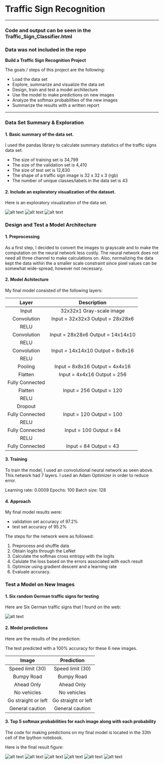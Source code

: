 # **Traffic Sign Recognition** 

---

### Code and output can be seen in the Traffic_Sign_Classifier.html
### Data was not included in the repo


**Build a Traffic Sign Recognition Project**

The goals / steps of this project are the following:
* Load the data set
* Explore, summarize and visualize the data set
* Design, train and test a model architecture
* Use the model to make predictions on new images
* Analyze the softmax probabilities of the new images
* Summarize the results with a written report

[//]: # (Image References)

[image1]: ./examples/visualization.png "Training Data"
[image2]: ./examples/trafficsigns.png "Traffic Signs"
[image3]: ./examples/predictions.png "Predictions"
[image4]: ./examples/valid.png "Validation Data"
[image5]: ./examples/test.png "Test Data"
[image6]: ./examples/predictions2.png "Predictions"
[image7]: ./examples/predictions3.png "Predictions"
[image8]: ./examples/predictions4.png "Predictions"
[image9]: ./examples/predictions5.png "Predictions"
[image10]: ./examples/predictions6.png "Predictions"

---

### Data Set Summary & Exploration

#### 1. Basic summary of the data set.

I used the pandas library to calculate summary statistics of the traffic
signs data set:

* The size of training set is 34,799
* The size of the validation set is 4,410
* The size of test set is 12,630
* The shape of a traffic sign image is 32 x 32 x 3 (rgb)
* The number of unique classes/labels in the data set is 43

#### 2. Include an exploratory visualization of the dataset.

Here is an exploratory visualization of the data set.

![alt text][image1]
![alt text][image4]
![alt text][image5]

### Design and Test a Model Architecture

#### 1. Preprocessing 

As a first step, I decided to convert the images to grayscale and to make the 
computation on the neural network less costly. The neural network does not need all three 
channel to make calculations on. Also, normalizing the data kept the data within
the a smaller scale constraint since pixel values can be somewhat wide-spread, 
however not necessary.


#### 2. Model Achitecture

My final model consisted of the following layers:

| 		Layer			|				Description			 			| 
|:---------------------:|:---------------------------------------------:| 
| Input         		|		32x32x1 Gray-scale image				| 
| Convolution        	|		Input = 32x32x3 Output = 28x28x6		|
| RELU					|												|
| Convolution	      	|		Input = 28x28x6 Output = 14x14x10		|
| RELU          	    |			 									|
| Convolution		    |		Input = 14x14x10 Output = 8x8x16		|
| RELU				    |		 										|
| Pooling				|		Input = 8x8x16 Output = 4x4x16			|
| Flatten				|		Input = 4x4x16 Output = 256				|
| Fully Connected		|												|
| Flatten				|		Input = 256 Output = 120				|
| RELU  				|												|
| Dropout 				|												|
| Fully Connected 		|		Input = 120 Output = 100				|
| RELU 					|												|
| Fully Connected 		|		Input = 100 Output = 84					|
| RELU					|												|
| Fully Connected 		|		Input = 84 Output = 43					|
 


#### 3. Training 

To train the model, I used an convolutional neural network as seen above. This network had 7 layers.
I used an Adam Optimizer in order to reduce error. 

Learning rate: 0.0009
Epochs: 100
Batch size: 128

#### 4. Approach 

My final model results were:
* validation set accuracy of 97.2% 
* test set accuracy of 95.2%

The steps for the network were as followed:
1. Preprocess and shuffle data
2. Obtain logits through the LeNet 
3. Calculate the softmax cross entropy with the logits
4. Calulate the loss based on the errors associated with each result
5. Optimize using gradient descent and a learning rate
6. Evaluate accuracy.


### Test a Model on New Images

#### 1. Six random German traffic signs for testing

Here are Six German traffic signs that I found on the web:

![alt text][image2] 

#### 2. Model predictions 

Here are the results of the prediction:

The test predicted with a 100% accuracy for these 6 new images.

| Image			        |     Prediction	        					| 
|:---------------------:|:---------------------------------------------:| 
| Speed limit (30)      | Speed limit (30)  							| 
| Bumpy Road     		| Bumpy Road 									|
| Ahead Only			| Ahead Only									|
| No vehicles	      	| No vehicles					 				|
| Go straight or left	| Go straight or left      						|
| General caution		| General caution      							|


#### 3. Top 5 softmax probabilities for each image along with each probability

The code for making predictions on my final model is located in the 33th cell of the Ipython notebook.

Here is the final result figure:

![alt text][image3]
![alt text][image6]
![alt text][image7]
![alt text][image8]
![alt text][image9]
![alt text][image10]

